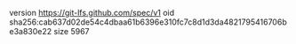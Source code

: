version https://git-lfs.github.com/spec/v1
oid sha256:cab637d02de54c4dbaa61b6396e310fc7c8d1d3da4821795416706be3a830e22
size 5967
